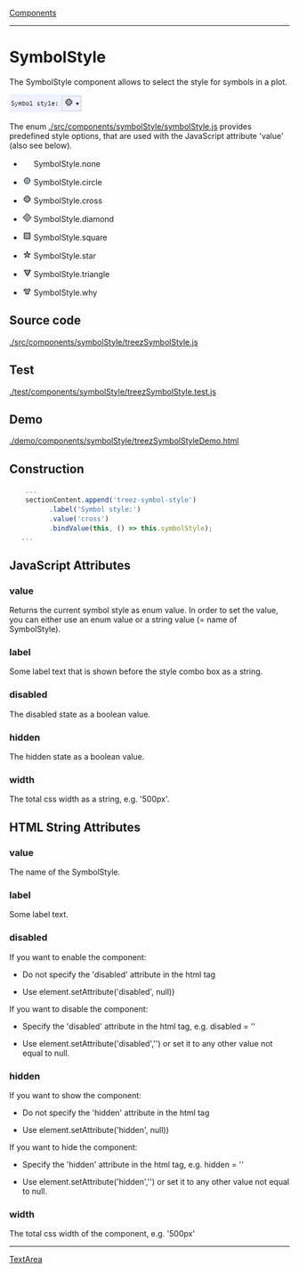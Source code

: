[Components](../components.md)

----

# SymbolStyle
		
The SymbolStyle component allows to select the style for symbols in a plot. 
	
![](../../images/treezSymbolStyle.png)

The enum [./src/components/symbolStyle/symbolStyle.js](../../../src/components/symbolStyle/symbolStyle.js) provides 
predefined style options, that are used with the JavaScript attribute 'value' (also see below). 

* ![](../../../src/components/symbolStyle/none.png) SymbolStyle.none  

* ![](../../../src/components/symbolStyle/circle.png) SymbolStyle.circle

* ![](../../../src/components/symbolStyle/cross.png) SymbolStyle.cross

* ![](../../../src/components/symbolStyle/diamond.png) SymbolStyle.diamond

* ![](../../../src/components/symbolStyle/square.png) SymbolStyle.square

* ![](../../../src/components/symbolStyle/star.png) SymbolStyle.star   

* ![](../../../src/components/symbolStyle/triangle.png) SymbolStyle.triangle

* ![](../../../src/components/symbolStyle/why.png) SymbolStyle.why
		
## Source code

[./src/components/symbolStyle/treezSymbolStyle.js](../../../src/components/symbolStyle/treezErrorBarStyle.js)

## Test

[./test/components/symbolStyle/treezSymbolStyle.test.js](../../../test/components/symbolStyle/treezSymbolStyle.test.js)

## Demo

[./demo/components/symbolStyle/treezSymbolStyleDemo.html](../../../demo/components/symbolStyle/treezSymbolStyleDemo.html)

## Construction

```javascript
    ...
    sectionContent.append('treez-symbol-style')
		  .label('Symbol style:')		  
		  .value('cross')		
		  .bindValue(this, () => this.symbolStyle);	
   ...
```

## JavaScript Attributes

### value

Returns the current symbol style as enum value. 
In order to set the value, you can either use an enum value or a string value (= name of SymbolStyle). 

### label

Some label text that is shown before the style combo box as a string. 

### disabled

The disabled state as a boolean value. 

### hidden

The hidden state as a boolean value.

### width

The total css width as a string, e.g. '500px'.



## HTML String Attributes

### value

The name of the SymbolStyle.

### label

Some label text.

### disabled

If you want to enable the component:

* Do not specify the 'disabled' attribute in the html tag

* Use element.setAttribute('disabled', null)) 

If you want to disable the component:

* Specify the 'disabled' attribute in the html tag, e.g. disabled = ''

* Use element.setAttribute('disabled','') or set it to any other value not equal to null. 

### hidden

If you want to show the component:

* Do not specify the 'hidden' attribute in the html tag

* Use element.setAttribute('hidden', null)) 

If you want to hide the component:

* Specify the 'hidden' attribute in the html tag, e.g. hidden = ''

* Use element.setAttribute('hidden','') or set it to any other value not equal to null. 

### width

The total css width of the component, e.g. '500px'


----

[TextArea](../text/area/textArea.md)
